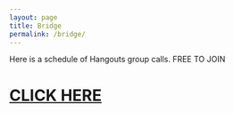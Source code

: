 ```yaml
---
layout: page
title: Bridge
permalink: /bridge/
---
```


Here is a schedule of Hangouts group calls. FREE TO JOIN


# [CLICK HERE](https://hangouts.google.com/call/glavjp255ve67ekvtzr7gx3zuae)
